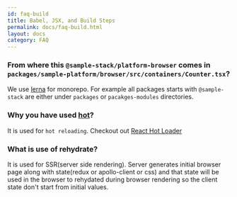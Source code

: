 ```yaml
---
id: faq-build
title: Babel, JSX, and Build Steps
permalink: docs/faq-build.html
layout: docs
category: FAQ
---
```



### From where this `@sample-stack/platform-browser` comes  in `packages/sample-platform/browser/src/containers/Counter.tsx`?

We use [lerna](https://github.com/lerna/lerna) for monorepo. For example all packages starts with `@sample-stack` are either under `packages` or `pacakges-modules` directories.


### Why you have used [hot](https://github.com/cdmbase/fullstack-pro/blob/master/servers/frontend-server/src/app/Main.tsx#L3)?

It is used for `hot reloading`. Checkout out [React Hot Loader](https://github.com/gaearon/react-hot-loader)

### What is use of rehydrate?

It is used for SSR(server side rendering). Server generates initial browser page along with state(redux or apollo-client or css) and that state will be used in the browser to rehydated during browser rendering so the client state don't start from initial values.
